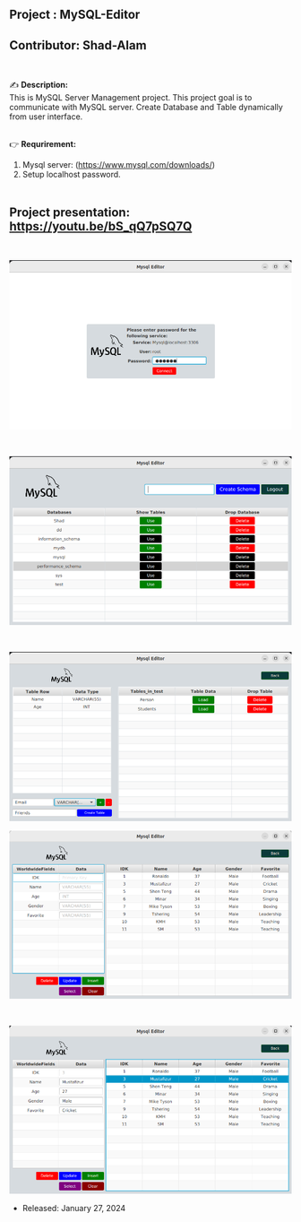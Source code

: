 
## Project    : MySQL-Editor
## Contributor: Shad-Alam 

<br/>

:writing_hand: **Description:** <br/>
This is MySQL Server Management project. This project goal is to communicate with MySQL server. Create Database and Table dynamically from user interface. <br/> <br/>

:point_right: **Requrirement:**
 1. Mysql server: (https://www.mysql.com/downloads/) <br/>
 2. Setup localhost password. <br/> <br/>

## Project presentation: https://youtu.be/bS_qQ7pSQ7Q

<br/> 

![ezcv logo](https://github.com/Shad-Alam/MySQL-Editor/blob/main/screenshots/1.png)

<br/> 

![ezcv logo](https://github.com/Shad-Alam/MySQL-Editor/blob/main/screenshots/2.png)

<br/> 

![ezcv logo](https://github.com/Shad-Alam/MySQL-Editor/blob/main/screenshots/3.png)
<br/> 

![ezcv logo](https://github.com/Shad-Alam/MySQL-Editor/blob/main/screenshots/4.png)

<br/> 

![ezcv logo](https://github.com/Shad-Alam/MySQL-Editor/blob/main/screenshots/5.png)

* Released: January 27, 2024
